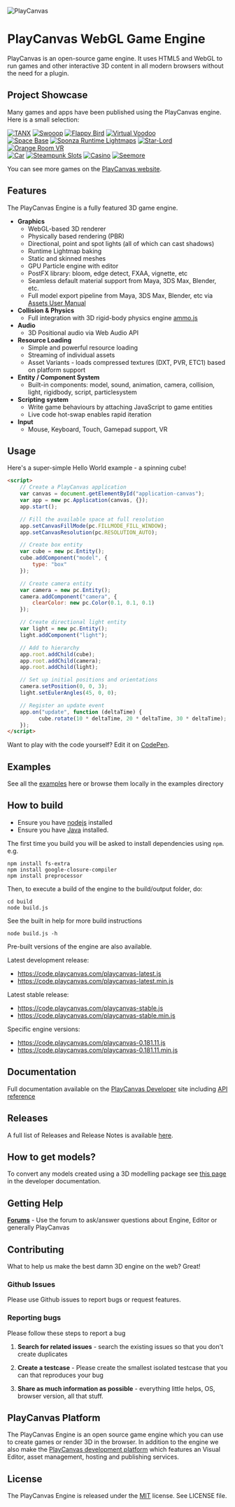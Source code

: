 ![PlayCanvas](http://static.playcanvas.com/images/logo/Playcanvas_LOGOSET_SMALL-06.png)

# PlayCanvas WebGL Game Engine

PlayCanvas is an open-source game engine. It uses HTML5 and WebGL to run games and other interactive 3D content in all modern browsers without the need for a plugin.

## Project Showcase

Many games and apps have been published using the PlayCanvas engine. Here is a small selection:

[![TANX](https://s3-eu-west-1.amazonaws.com/images.playcanvas.com/projects/4373/45093/ESR5DQ-image-25.jpg)](https://tanx.io/) [![Swooop](https://s3-eu-west-1.amazonaws.com/images.playcanvas.com/projects/12/4763/TKYXB8-image-25.jpg)](https://chrome.google.com/webstore/detail/swooop/jblimahfbhdcengjfbdpdngcfcghladf) [![Flappy Bird](https://s3-eu-west-1.amazonaws.com/images.playcanvas.com/projects/12/375389/23PRTL-image-25.jpg)](http://www.miniclip.com/games/flappy-bird/en/) [![Virtual Voodoo](https://s3-eu-west-1.amazonaws.com/images.playcanvas.com/projects/12/422705/E23A1E-image-25.jpg)](http://www.miniclip.com/games/virtual-voodoo/en/)
<br>
[![Space Base](https://s3-eu-west-1.amazonaws.com/images.playcanvas.com/projects/12/411394/I2C48B-image-25.jpg)](https://playcanv.as/p/yipplmVO/) [![Sponza Runtime Lightmaps](https://s3-eu-west-1.amazonaws.com/images.playcanvas.com/projects/12/391368/221DFF-image-25.jpg)](https://playcanv.as/p/txPePQvy/) [![Star-Lord](https://s3-eu-west-1.amazonaws.com/images.playcanvas.com/projects/4373/333626/BGQN9H-image-25.jpg)](https://playcanv.as/p/SA7hVBLt) [![Orange Room VR](https://s3-eu-west-1.amazonaws.com/images.playcanvas.com/projects/12/434546/BKST60-image-25.jpg)](https://playcanv.as/p/zi09Xvld/)
<br>
 [![Car](https://s3-eu-west-1.amazonaws.com/images.playcanvas.com/projects/12/347824/7ULQ3Y-image-25.jpg)](http://car.playcanvas.com/) [![Steampunk Slots](https://s3-eu-west-1.amazonaws.com/images.playcanvas.com/projects/23510/344862/VH0NOH-image-25.jpg)](https://playcanv.as/p/nL1dYbMv) [![Casino](https://s3-eu-west-1.amazonaws.com/images.playcanvas.com/projects/14928/349824/U88HJQ-image-25.jpg)](http://casino.playcanvas.com/) [![Seemore](https://s3-eu-west-1.amazonaws.com/images.playcanvas.com/projects/14705/319531/O4J4VU-image-25.jpg)](http://seemore.playcanvas.com/)

You can see more games on the [PlayCanvas website](https://playcanvas.com/explore).

## Features

The PlayCanvas Engine is a fully featured 3D game engine.

* **Graphics**
    * WebGL-based 3D renderer
    * Physically based rendering (PBR)
    * Directional, point and spot lights (all of which can cast shadows)
    * Runtime Lightmap baking
    * Static and skinned meshes
    * GPU Particle engine with editor
    * PostFX library: bloom, edge detect, FXAA, vignette, etc
    * Seamless default material support from Maya, 3DS Max, Blender, etc.
    * Full model export pipeline from Maya, 3DS Max, Blender, etc via [Assets User Manual](http://developer.playcanvas.com/en/user-manual/assets/)
* **Collision & Physics**
    * Full integration with 3D rigid-body physics engine [ammo.js](https://github.com/kripken/ammo.js)
* **Audio**
    * 3D Positional audio via Web Audio API
* **Resource Loading**
    * Simple and powerful resource loading
    * Streaming of individual assets
    * Asset Variants - loads compressed textures (DXT, PVR, ETC1) based on platform support
* **Entity / Component System**
    * Built-in components: model, sound, animation, camera, collision, light, rigidbody, script, particlesystem
* **Scripting system**
    * Write game behaviours by attaching JavaScript to game entities
    * Live code hot-swap enables rapid iteration
* **Input**
    * Mouse, Keyboard, Touch, Gamepad support, VR

## Usage

Here's a super-simple Hello World example - a spinning cube!

```html
<script>
    // Create a PlayCanvas application
    var canvas = document.getElementById("application-canvas");
    var app = new pc.Application(canvas, {});
    app.start();

    // Fill the available space at full resolution
    app.setCanvasFillMode(pc.FILLMODE_FILL_WINDOW);
    app.setCanvasResolution(pc.RESOLUTION_AUTO);

    // Create box entity
    var cube = new pc.Entity();
    cube.addComponent("model", {
        type: "box"
    });

    // Create camera entity
    var camera = new pc.Entity();
    camera.addComponent("camera", {
        clearColor: new pc.Color(0.1, 0.1, 0.1)
    });

    // Create directional light entity
    var light = new pc.Entity();
    light.addComponent("light");

    // Add to hierarchy
    app.root.addChild(cube);
    app.root.addChild(camera);
    app.root.addChild(light);

    // Set up initial positions and orientations
    camera.setPosition(0, 0, 3);
    light.setEulerAngles(45, 0, 0);

    // Register an update event
    app.on("update", function (deltaTime) {
    	  cube.rotate(10 * deltaTime, 20 * deltaTime, 30 * deltaTime);
    });
</script>
```

Want to play with the code yourself? Edit it on [CodePen](http://codepen.io/playcanvas/pen/NPbxMj).

## Examples

See all the [examples](http://playcanvas.github.io) here or browse them locally in the examples directory

## How to build

* Ensure you have [nodejs](https://nodejs.org) installed
* Ensure you have [Java](https://java.com/en/download/) installed.

The first time you build you will be asked to install dependencies using `npm`. e.g.

    npm install fs-extra
    npm install google-closure-compiler
    npm install preprocessor

Then, to execute a build of the engine to the build/output folder, do:

    cd build
    node build.js

See the built in help for more build instructions

    node build.js -h

Pre-built versions of the engine are also available.

Latest development release:

* https://code.playcanvas.com/playcanvas-latest.js
* https://code.playcanvas.com/playcanvas-latest.min.js

Latest stable release:

* https://code.playcanvas.com/playcanvas-stable.js
* https://code.playcanvas.com/playcanvas-stable.min.js

Specific engine versions:

* https://code.playcanvas.com/playcanvas-0.181.11.js
* https://code.playcanvas.com/playcanvas-0.181.11.min.js

## Documentation

Full documentation available on the [PlayCanvas Developer](http://developer.playcanvas.com) site including [API reference](http://developer.playcanvas.com/en/api/)

## Releases

A full list of Releases and Release Notes is available [here](https://github.com/playcanvas/engine/releases).

## How to get models?

To convert any models created using a 3D modelling package see [this page](http://developer.playcanvas.com/en/engine/) in the developer documentation.

## Getting Help

[**Forums**](http://forum.playcanvas.com) - Use the forum to ask/answer questions about Engine, Editor or generally PlayCanvas

## Contributing

What to help us make the best damn 3D engine on the web? Great!

### Github Issues

Please use Github issues to report bugs or request features.

### Reporting bugs

Please follow these steps to report a bug

1. **Search for related issues** - search the existing issues so that you don't create duplicates

2. **Create a testcase** - Please create the smallest isolated testcase that you can that reproduces your bug

3. **Share as much information as possible** - everything little helps, OS, browser version, all that stuff.

## PlayCanvas Platform

The PlayCanvas Engine is an open source game engine which you can use to create games or render 3D in the browser. In addition to the engine we also make the [PlayCanvas development platform](https://playcanvas.com/) which features an Visual Editor, asset management, hosting and publishing services.

## License

The PlayCanvas Engine is released under the [MIT](http://opensource.org/licenses/MIT) license. See LICENSE file.
